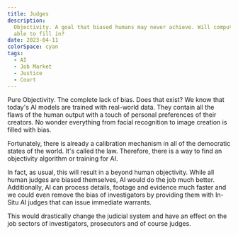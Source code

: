 ```yaml
---
title: Judges
description:
  Objectivity. A goal that biased humans may never achieve. Will computers be
  able to fill in?
date: 2023-04-11
colorSpace: cyan
tags:
  - AI
  - Job Market
  - Justice
  - Court
---
```


Pure Objectivity. The complete lack of bias. Does that exist? We know that
today's AI models are trained with real-world data. They contain all the flaws
of the human output with a touch of personal preferences of their creators. No
wonder everything from facial recognition to image creation is filled with bias.

Fortunately, there is already a calibration mechanism in all of the democratic
states of the world. It's called the law. Therefore, there is a way to find an
objectivity algorithm or training for AI.

In fact, as usual, this will result in a beyond human objectivity. While all
human judges are biased themselves, AI would do the job much better.
Additionally, AI can process details, footage and evidence much faster and we
could even remove the bias of investigators by providing them with In-Situ AI
judges that can issue immediate warrants.

This would drastically change the judicial system and have an effect on the job
sectors of investigators, prosecutors and of course judges.
